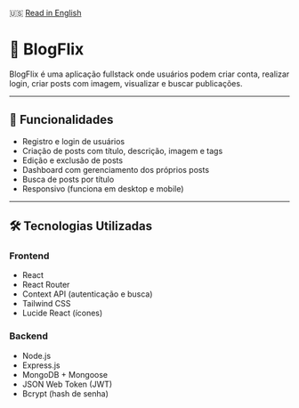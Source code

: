 🇺🇸 [Read in English](README.en.md)

# 📰 BlogFlix

BlogFlix é uma aplicação fullstack onde usuários podem criar conta, realizar login, criar posts com imagem, visualizar e buscar publicações.

---

## 🚀 Funcionalidades

- Registro e login de usuários
- Criação de posts com título, descrição, imagem e tags
- Edição e exclusão de posts
- Dashboard com gerenciamento dos próprios posts
- Busca de posts por título
- Responsivo (funciona em desktop e mobile)

---

## 🛠️ Tecnologias Utilizadas

### Frontend
- React
- React Router
- Context API (autenticação e busca)
- Tailwind CSS
- Lucide React (ícones)

### Backend
- Node.js
- Express.js
- MongoDB + Mongoose
- JSON Web Token (JWT)
- Bcrypt (hash de senha)